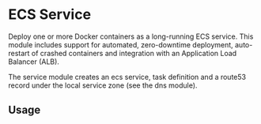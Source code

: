 # ECS Service

Deploy one or more Docker containers as a long-running ECS service. This module includes support for automated, zero-downtime deployment, auto-restart of crashed containers and integration with an Application Load Balancer (ALB).

The service module creates an ecs service, task definition and a route53 record under the local service zone (see the dns module).

## Usage
